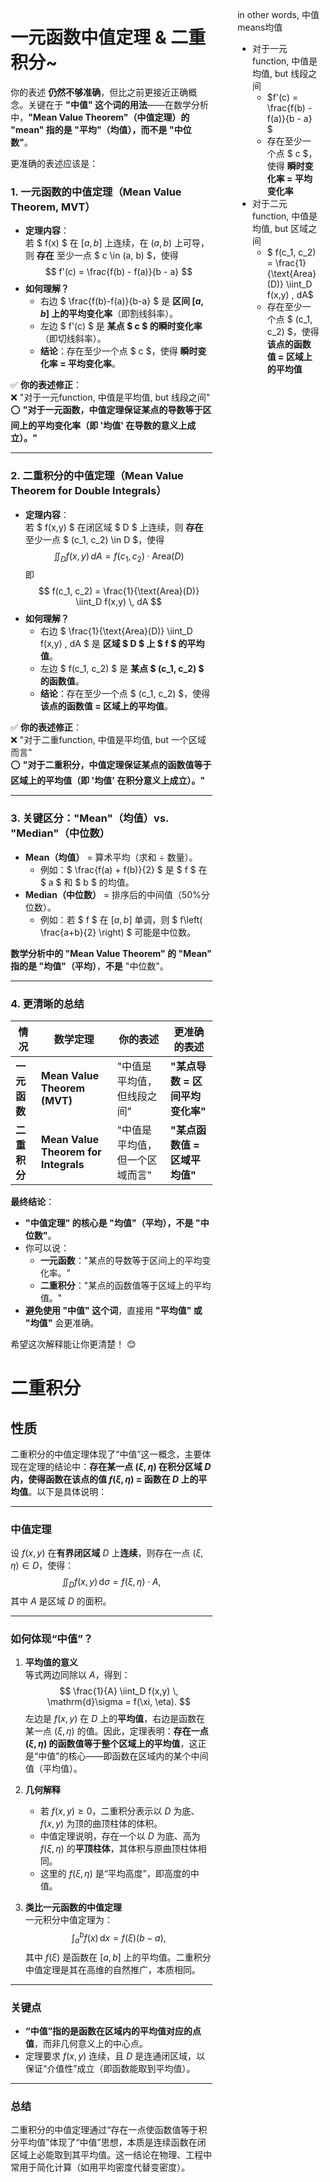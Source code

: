 <div style="float: left; width: 64%; padding: 1%;">

# 一元函数中值定理 & 二重积分~
你的表述 **仍然不够准确**，但比之前更接近正确概念。关键在于 **"中值" 这个词的用法**——在数学分析中，**"Mean Value Theorem"（中值定理）的 "mean" 指的是 "平均"（均值），而不是 "中位数"**。  

更准确的表述应该是：  

### **1. 一元函数的中值定理（Mean Value Theorem, MVT）**
- **定理内容**：  
  若 $ f(x) $ 在 $[a, b]$ 上连续，在 $(a, b)$ 上可导，则 **存在** 至少一点 $ c \in (a, b) $，使得  
  $$
  f'(c) = \frac{f(b) - f(a)}{b - a}
  $$
- **如何理解？**  
  - 右边 $ \frac{f(b)-f(a)}{b-a} $ 是 **区间 $[a, b]$ 上的平均变化率**（即割线斜率）。  
  - 左边 $ f'(c) $ 是 **某点 $ c $ 的瞬时变化率**（即切线斜率）。  
  - **结论**：存在至少一个点 $ c $，使得 **瞬时变化率 = 平均变化率**。  

✅ **你的表述修正**：  
❌ "对于一元function, 中值是平均值, but 线段之间"  
⭕ **"对于一元函数，中值定理保证某点的导数等于区间上的平均变化率（即 '均值' 在导数的意义上成立）。"**  

---

### **2. 二重积分的中值定理（Mean Value Theorem for Double Integrals）**
- **定理内容**：  
  若 $ f(x,y) $ 在闭区域 $ D $ 上连续，则 **存在** 至少一点 $ (c_1, c_2) \in D $，使得  
  $$
  \iint_D f(x,y) \, dA = f(c_1, c_2) \cdot \text{Area}(D)
  $$
  即  
  $$
  f(c_1, c_2) = \frac{1}{\text{Area}(D)} \iint_D f(x,y) \, dA
  $$
- **如何理解？**  
  - 右边 $ \frac{1}{\text{Area}(D)} \iint_D f(x,y) \, dA $ 是 **区域 $ D $ 上 $ f $ 的平均值**。  
  - 左边 $ f(c_1, c_2) $ 是 **某点 $ (c_1, c_2) $ 的函数值**。  
  - **结论**：存在至少一个点 $ (c_1, c_2) $，使得 **该点的函数值 = 区域上的平均值**。  

✅ **你的表述修正**：  
❌ "对于二重function, 中值是平均值, but 一个区域而言"  
⭕ **"对于二重积分，中值定理保证某点的函数值等于区域上的平均值（即 '均值' 在积分意义上成立）。"**  

---

### **3. 关键区分："Mean"（均值）vs. "Median"（中位数）**
- **Mean（均值）** = 算术平均（求和 ÷ 数量）。  
  - 例如：$ \frac{f(a) + f(b)}{2} $ 是 $ f $ 在 $ a $ 和 $ b $ 的均值。  
- **Median（中位数）** = 排序后的中间值（50%分位数）。  
  - 例如：若 $ f $ 在 $[a, b]$ 单调，则 $ f\left( \frac{a+b}{2} \right) $ 可能是中位数。  

**数学分析中的 "Mean Value Theorem" 的 "Mean" 指的是 "均值"（平均）**，**不是** "中位数"。  

---

### **4. 更清晰的总结**
| 情况 | 数学定理 | 你的表述 | 更准确的表述 |
|------|----------|----------|--------------|
| **一元函数** | **Mean Value Theorem (MVT)** | "中值是平均值，但线段之间" | **"某点导数 = 区间平均变化率"** |
| **二重积分** | **Mean Value Theorem for Integrals** | "中值是平均值，但一个区域而言" | **"某点函数值 = 区域平均值"** |

**最终结论**：  
- **"中值定理" 的核心是 "均值"（平均），不是 "中位数"**。  
- 你可以说：  
  - **一元函数**："某点的导数等于区间上的平均变化率。"  
  - **二重积分**："某点的函数值等于区域上的平均值。"  
- **避免使用 "中值" 这个词**，直接用 **"平均值" 或 "均值"** 会更准确。  

希望这次解释能让你更清楚！ 😊

# 二重积分

## 性质
二重积分的中值定理体现了“中值”这一概念，主要体现在定理的结论中：**存在某一点 $(\xi, \eta)$ 在积分区域 $D$ 内，使得函数在该点的值 $f(\xi, \eta)$ = 函数在 $D$ 上的平均值**。以下是具体说明：

---

### 中值定理
设 $f(x,y)$ 在**有界闭区域** $D$ 上**连续**，则存在一点 $(\xi, \eta) \in D$，使得：
$$
\iint_D f(x,y) \, \mathrm{d}\sigma = f(\xi, \eta) \cdot A,
$$
其中 $A$ 是区域 $D$ 的面积。

---

### **如何体现“中值”？**
1. **平均值的意义**  
   等式两边同除以 $A$，得到：
   $$
   \frac{1}{A} \iint_D f(x,y) \, \mathrm{d}\sigma = f(\xi, \eta).
   $$
   左边是 $f(x,y)$ 在 $D$ 上的**平均值**，右边是函数在某一点 $(\xi, \eta)$ 的值。因此，定理表明：**存在一点 $(\xi, \eta)$ 的函数值等于整个区域上的平均值**，这正是“中值”的核心——即函数在区域内的某个中间值（平均值）。

2. **几何解释**  
   - 若 $f(x,y) \geq 0$，二重积分表示以 $D$ 为底、$f(x,y)$ 为顶的曲顶柱体的体积。
   - 中值定理说明，存在一个以 $D$ 为底、高为 $f(\xi, \eta)$ 的**平顶柱体**，其体积与原曲顶柱体相同。  
   - 这里的 $f(\xi, \eta)$ 是“平均高度”，即高度的中值。

3. **类比一元函数的中值定理**  
   一元积分中值定理为：
   $$
   \int_a^b f(x) \, \mathrm{d}x = f(\xi)(b-a),
   $$
   其中 $f(\xi)$ 是函数在 $[a,b]$ 上的平均值。二重积分中值定理是其在高维的自然推广，本质相同。

---

### **关键点**
- **“中值”指的是函数在区域内的平均值对应的点值**，而非几何意义上的中心点。
- 定理要求 $f(x,y)$ 连续，且 $D$ 是连通闭区域，以保证“介值性”成立（即函数能取到平均值）。

---

### **总结**
二重积分的中值定理通过“存在一点使函数值等于积分平均值”体现了“中值”思想，本质是连续函数在闭区域上必能取到其平均值。这一结论在物理、工程中常用于简化计算（如用平均密度代替变密度）。
</div>

<div style="float: right; width: 26%; padding: 1%;">

in other words, 中值means均值
- 对于一元function, 中值是均值, but 线段之间
  - $f'(c) = \frac{f(b) - f(a)}{b - a}
  $
  - 存在至少一个点 $ c $，使得 **瞬时变化率 = 平均变化率**
- 对于二元function, 中值是均值, but 区域之间
  - $  f(c_1, c_2) = \frac{1}{\text{Area}(D)} \iint_D f(x,y) \, dA$
  - 存在至少一个点 $ (c_1, c_2) $，使得 **该点的函数值 = 区域上的平均值**

</div>

<div style="clear: both;"></div>